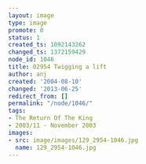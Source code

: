 ```yaml
---
layout: image
type: image
promote: 0
status: 1
created_ts: 1092143262
changed_ts: 1372159429
node_id: 1046
title: 02954 Twigging a lift
author: anj
created: '2004-08-10'
changed: '2013-06-25'
redirect_from: []
permalink: "/node/1046/"
tags:
- The Return Of The King
- 2003/11 - November 2003
images:
- src: image/images/129_2954-1046.jpg
  name: 129_2954-1046.jpg
---
```


